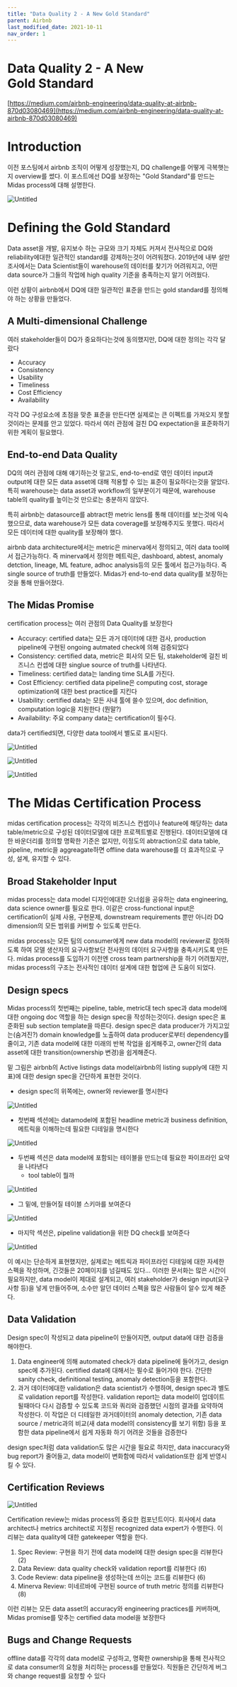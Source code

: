 ```yaml
---
title: "Data Quality 2 - A New Gold Standard"
parent: Airbnb
last_modified_date: 2021-10-11
nav_order: 1
---
```

# Data Quality 2 - A New Gold Standard



[https://medium.com/airbnb-engineering/data-quality-at-airbnb-870d03080469](https://medium.com/airbnb-engineering/data-quality-at-airbnb-870d03080469)

# Introduction

이전 포스팅에서 airbnb 조직이 어떻게 성장했는지, DQ challenge를 어떻게 극복햇는지 overview를 썼다. 이 포스트에선 DQ를 보장하는 "Gold Standard"를 만드는 Midas process에 대해 설명한다.

![Untitled](data-quality-2-a-new-gold-standard/Untitled.png)

# Defining the Gold Standard

Data asset을 개발, 유지보수 하는 규모와 크기 자체도 커져서 전사적으로 DQ와 reliability에대한 일관적인 standard를 강제하는것이 어려워졌다. 2019년에 내부 설만조사에서는 Data Scientist들이 warehouse의 데이터를 찾기가 어려워지고, 어떤 data source가 그들의 작업에 high quality 기준을 충족하는지 알기 어려웠다.

이런 상황이 airbnb에서 DQ에 대한 일관적인 표준을 만드는 gold standard를 정의해야 하는 상황을 만들었다.

## A Multi-dimensional Challenge

여러 stakeholder들이 DQ가 중요하다는것에 동의했지만, DQ에 대한 정의는 각각 달랐다

- Accuracy
- Consistency
- Usability
- Timeliness
- Cost Efficiency
- Availability

각각 DQ 구성요소에 초점을 맞춘 표준을 만든다면 실제로는 큰 이펙트를 가져오지 못할것이라는 문제를 안고 있었다. 따라서 여러 관점에 걸친 DQ expectation을 표준화하기 위한 계획이 필요했다.

## End-to-end Data Quality

DQ의 여러 관점에 대해 얘기하는것 말고도, end-to-end로 엮인 데이터 input과 output에 대한 모든 data asset에 대해 적용할 수 있는 표준이 필요하다는것을 알았다. 특히 warehouse는 data asset과 workflow의 일부분이기 때문에, warehouse table의 quality를 높이는것 만으로는 충분하지 않았다.

특히 airbnb는 datasource를 abtract한 metric lens를 통해 데이터를 보는것에 익숙했으므로, data warehouse가 모든 data coverage를 보장해주지도 못했다. 따라서 모든 데이터에 대한 quality를 보장해야 했다.

airbnb data architecture에서는 metric은 minerva에서 정의되고, 여러 data tool에서 접근가능하다. 즉 minerva에서 정의한 메트릭은, dashboard, abtest, anomaly detction, lineage, ML feature, adhoc analysis등의 모든 툴에서 접근가능하다. 즉 single source of truth를 만들었다. Midas가 end-to-end data quality를 보장하는것을 통해 만들어졌다.

## The Midas Promise

certification process는 여러 관점의 Data Quality를 보장한다

- Accuracy: certified data는 모든 과거 데이터에 대한 검사, production pipeline에 구현된 ongoing autmated check에 의해 검증되었다
- Consistency: certified data, metric은 회사의 모든 팀, stakeholder에 걸친 비즈니스 컨셉에 대한 singlue source of truth를 나타낸다.
- Timeliness: certified data는 landing time SLA를 가진다.
- Cost Efficiency: certified data pipeline은 computing cost, storage optimization에 대한 best practice를 지킨다
- Usability: certified data는 모든 사내 툴에 쓸수 있으며, doc definition, computation logic을 지원한다 (뭔말?)
- Availability: 주요 company data는 certification이 필수다.

data가 certified되면, 다양한 data tool에서 별도로 표시된다.

![Untitled](data-quality-2-a-new-gold-standard/Untitled1.png)

![Untitled](data-quality-2-a-new-gold-standard/Untitled2.png)

![Untitled](data-quality-2-a-new-gold-standard/Untitled3.png)

# The Midas Certification Process

midas certification process는 각각의 비즈니스 컨셉이나 feature에 해당하는 data table/metric으로 구성된 데이터모델에 대한 프로젝트별로 진행된다. 데이터모델에 대한 바운더리를 정의할 명확한 기준은 없지만, 이정도의 abtraction으로 data table, pipeline, metric을 aggreagate하면 offline data warehouse를 더 효과적으로 구성, 설계, 유지할 수 있다.

## Broad Stakeholder Input

midas process는 data model 디자인에대한 오너쉽을 공유하는 data engineering, data science owner를 필요로 한다. 이같은 cross-functional input은 certification이 실제 사용, 구현문제, downstream requirements 뿐만 아니라 DQ dimension의 모든 범위를 커버할 수 있도록 만든다.

midas process는 모든 팀의 consumer에게 new data model의 reviewer로 참여하도록 하여 모델 생산자의 요구사항보단 전사원의 데이터 요구사항을 충족시키도록 만든다. midas process를 도입하기 이전엔 cross team partnership을 하기 어려웠지만, midas process의 구조는 전사적인 데이터 설계에 대한 협업에 큰 도움이 되었다.

## Design specs

Midas process의 첫번째는 pipeline, table, metric대 tech spec과 data model에 대한 ongoing doc 역할을 하는 design spec을 작성하는것이다. design spec은 표준화된 sub section template을 따른다. design spec은 data producer가 가지고있는(숨겨진?) domain knowledge를 노출하여 data producer로부터 dependency를 줄이고, 기존 data model에 대한 미래의 반복 작업을 쉽게해주고, owner간의 data asset에 대한 transition(ownership 변경)을 쉽게해준다.

밑 그림은 airbnb의 Active listings data model(airbnb의 listing supply에 대한 지표)에 대한 design spec을 간단하게 표현한 것이다.

- design spec의 위쪽에는, owner와 reviewer를 명시한다

![Untitled](data-quality-2-a-new-gold-standard/Untitled4.png)

- 첫번째 섹션에는 datamodel에 포함된 headline metric과 business definition, 메트릭을 이해하는데 필요한 디테일을 명시한다

![Untitled](data-quality-2-a-new-gold-standard/Untitled5.png)

- 두번째 섹션은 data model에 포함되는 테이블을 만드는데 필요한 파이프라인 요약을 나타낸다
    - tool table이 뭘까

![Untitled](data-quality-2-a-new-gold-standard/Untitled6.png)

- 그 밑에, 만들어질 테이블 스키마를 보여준다

![Untitled](data-quality-2-a-new-gold-standard/Untitled7.png)

- 마지막 섹션은, pipeline validation을 위한 DQ check를 보여준다

![Untitled](data-quality-2-a-new-gold-standard/Untitled8.png)

이 예시는 단순하게 표현했지만, 실제로는 메트릭과 파이프라인 디테일에 대한 자세한 스펙을 작성하며, 긴것들은 20페이지를 넘길때도 있다... 이러한 문서화는 많은 시간이 필요하지만, data model이 제대로 설계되고, 여러 stakeholder가 design input(요구사항 등)을 넣게 만들어주며, 소수만 알던 데이터 스펙을 많은 사람들이 알수 있게 해준다.

## Data Validation

Design spec이 작성되고 data pipeline이 만들어지면, output data에 대한 검증을 해야한다.

1. Data engineer에 의해 automated check가 data pipeline에 들어가고, design spec에 추가된다. certified data에 대해서는 필수로 들어가야 한다. 간단한 sanity check, definitional testing, anomaly detection등을 포함한다.
2. 과거 데이터에대한 validation은 data scientist가 수행하며, design spec과 별도로 validation report를 작성한다. validation report는 data model이 업데이트 될때마다 다시 검증할 수 있도록 코드와 쿼리와 검증했던 시점의 결과를 요약하여 작성한다. 이 작업은 더 디테일한 과거데이터의 anomaly detection, 기존 data source / metric과의 비교(새 data model의 consistency를 보기 위함) 등을 포함한 data pipeline에서 쉽게 자동화 하기 어려운 것들을 검증한다

design spec처럼 data validation도 많은 시간을 필요로 하지만, data inaccuracy와 bug report가 줄어들고, data model이 변화함에 따라서 validation또한 쉽게 반영시킬 수 있다.

## Certification Reviews

![Untitled](data-quality-2-a-new-gold-standard/Untitled.png)

Certification review는 midas process의 중요한 컴포넌트이다. 회사에서 data architect나 metrics architect로 지정된 recognized data expert가 수행한다. 이 리뷰는 data quality에 대한 gatekeeper 역할을 한다.

1. Spec Review: 구현을 하기 전에 data model에 대한 design spec을 리뷰한다 (2)
2. Data Review: data quality check와 validation report를 리뷰한다 (6)
3. Code Review: data pipeline을 생성하는데 쓰이는 코드를 리뷰한다 (6)
4. Minerva Review: 미네르바에 구현된 source of truth metric 정의를 리뷰한다 (8)

이런 리뷰는 모든 data asset의 accuracy와 engineering practices를 커버하며, Midas promise를 맞추는 certified data model을 보장한다

## Bugs and Change Requests

offline data를 각각의 data model로 구성하고, 명확한 ownership을 통해 전사적으로 data consumer의 요청을 처리하는 process를 만들었다. 직원들은 간단하게 버그와 change request를 요청할 수 있다